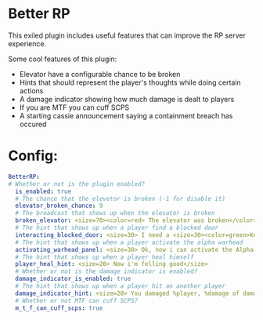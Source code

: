 # Better RP
This exiled plugin includes useful features that can improve the RP server experience.

Some cool features of this plugin:

- Elevator have a configurable chance to be broken
- Hints that should represent the player's thoughts while doing certain actions
- A damage indicator showing how much damage is dealt to players
- If you are MTF you can cuff SCPS
- A starting cassie announcement saying a containment breach has occured



# Config:

```yml
BetterRP:
# Whether or not is the plugin enabled?
  is_enabled: true
  # The chance that the elevetor is broken (-1 for disable it)
  elevator_broken_chance: 9
  # The broadcast that shows up when the elevator is broken
  broken_elevator: <size=70><color=red> The elevator was broken</color></size>
  # The hint that shows up when a player find a blocked door
  interacting_blocked_door: <size=30> I need a <size=30><color=green>Key Card</color></size> for open this door</size>
  # The hint that shows up when a player activate the alpha warhead
  activating_warhead_panel: <size=30> Ok, now i can activate the Alpha Warhead</size>
  # The hint that shows up when a player heal himself
  player_heal_hint: <size=20> Now i'm felling good</size>
  # Whether or not is the damage indicator is enabled?
  damage_indicator_is_enabled: true
  # The hint that shows up when a player hit an another player
  damage_indicator_hint: <size=20> You damaged %player, %damage of damage caused</size>
  # Whether or not MTF can cuff SCPS?
  m_t_f_can_cuff_scps: true
  ```
  
